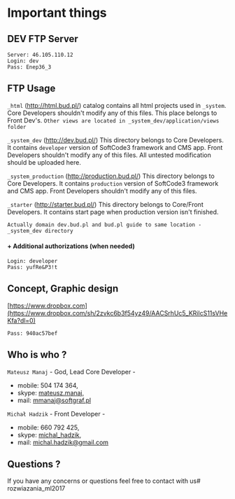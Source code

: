 Important things
================

DEV FTP Server
--------------

    Server: 46.105.110.12
    Login: dev
    Pass: Enep36_3

FTP Usage
---------

`_html` (http://html.bud.pl/) catalog contains all html projects used in `_system`. Core Developers shouldn't modify any of this files. This place belongs to Front Dev's. `Other views are located in _system_dev/application/views folder`

`_system_dev` (http://dev.bud.pl/) This directory belongs to Core Developers. It contains `developer` version of SoftCode3 framework and CMS app. Front Developers shouldn't modify any of this files. All untested modification should be uploaded here.

`_system_production` (http://production.bud.pl/) This directory belongs to Core Developers. It contains `production` version of SoftCode3 framework and CMS app. Front Developers shouldn't modify any of this files.

`_starter` (http://starter.bud.pl/) This directory belongs to Core/Front Developers. It contains start page when production version isn't finished.

`Actually domain dev.bud.pl and bud.pl guide to same location - _system_dev directory`

#### + Additional authorizations (when needed) ####

    Login: developer
    Pass: yufRe&P3!t

Concept, Graphic design
-----------------------

[https://www.dropbox.com](https://www.dropbox.com/sh/2zvkc6b3f54yz49/AACSrhUc5_KRilcS11sVHeKfa?dl=0)

    Pass: 940ac57bef

Who is who ?
------------

`Mateusz Manaj` - God, Lead Core Developer -
* mobile: 504 174 364,
* skype: [mateusz.manaj](skype://mateusz.manaj?call),
* mail: mmanaj@softgraf.pl

`Michał Hadzik` - Front Developer -
* mobile: 660 792 425,
* skype: [michal_hadzik](skype://michal_hadzik?call),
* mail: michal.hadzik@gmail.com

Questions ?
-----------

If you have any concerns or questions feel free to contact with us# rozwiazania_ml2017
